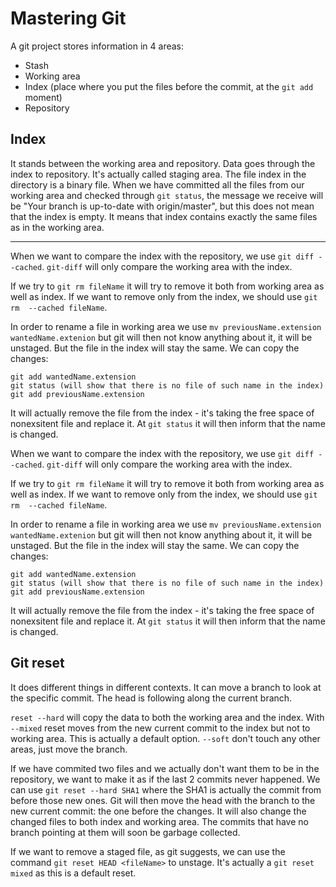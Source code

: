 # Mastering Git
A git project stores information in 4 areas:
+ Stash
+ Working area
+ Index (place where you put the files before the commit, at the ``git add`` moment)
+ Repository

## Index
It stands between the working area and repository. Data goes through the index to repository. It's actually called staging area. 
The file index in the directory is a binary file. When we have committed all the files from our working area and checked through ``git status``, the message we receive will be "Your branch is up-to-date with origin/master", but this does not mean that the index is empty. It means that index contains exactly the same files as in the working area.

---

When we want to compare the index with the repository, we use ``git diff --cached``. ``git-diff`` will only compare the working area with the index.

If we try to ``git rm fileName`` it will try to remove it both from working area as well as index. If we want to remove only from the index, we should use ``git rm  --cached fileName``.

In order to rename a file in working area we use ``mv previousName.extension wantedName.extenion`` but git will then not know anything about it, it will be unstaged. But the file in the index will stay the same. We can copy the changes:

```
git add wantedName.extension
git status (will show that there is no file of such name in the index)
git add previousName.extension 
```

It will actually remove the file from the index - it's taking the free space of nonexsitent file and replace it. At ``git status`` it will then inform that the name is changed.

When we want to compare the index with the repository, we use ``git diff --cached``. ``git-diff`` will only compare the working area with the index.

If we try to ``git rm fileName`` it will try to remove it both from working area as well as index. If we want to remove only from the index, we should use ``git rm  --cached fileName``.

In order to rename a file in working area we use ``mv previousName.extension wantedName.extenion`` but git will then not know anything about it, it will be unstaged. But the file in the index will stay the same. We can copy the changes:

```
git add wantedName.extension
git status (will show that there is no file of such name in the index)
git add previousName.extension 
```

It will actually remove the file from the index - it's taking the free space of nonexsitent file and replace it. At ``git status`` it will then inform that the name is changed.

## Git reset
It does different things in different contexts. It can move a branch to look at the specific commit. The head is following along the current branch.

``reset --hard`` will copy the data to both the working area and the index. With ``--mixed`` reset moves from the new current commit to the index but not to working area. This is actually a default option. ``--soft`` don't touch any other areas, just move the branch.

If we have commited two files and we actually don't want them to be in the repository, we want to make it as if the last 2 commits never happened. We can use ``git reset --hard SHA1`` where the SHA1 is actually the commit from before those new ones. Git will then move the head with the branch to the new current commit: the one before the changes. It will also change the changed files to both index and working area. The commits that have no branch pointing at them will soon be garbage collected.

If we want to remove a staged file, as git suggests, we can use the command ``git reset HEAD <fileName>`` to unstage. It's actually a ``git reset mixed`` as this is a default reset. 